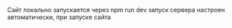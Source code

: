 Сайт локально запускается через npm run dev
запуск сервера настроен автоматически, при запуске сайта

